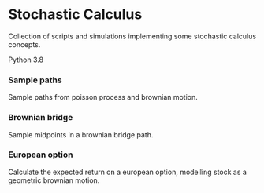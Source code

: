 # Stochastic Calculus
Collection of scripts and simulations implementing some stochastic calculus concepts.

Python 3.8


### Sample paths
Sample paths from poisson process and brownian motion.

### Brownian bridge
Sample midpoints in a brownian bridge path.

### European option 
Calculate the expected return on a european option, modelling stock as a geometric brownian motion.

